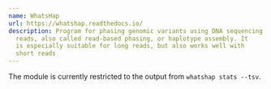 ```yaml
---
name: WhatsHap
url: https://whatshap.readthedocs.io/
description: Program for phasing genomic variants using DNA sequencing
  reads, also called read-based phasing, or haplotype assembly. It
  is especially suitable for long reads, but also works well with
  short reads
---
```


The module is currently restricted to the output from `whatshap stats --tsv`.
